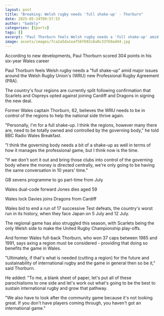 ```yaml
---
layout: post
title: "Breaking: Welsh rugby needs 'full shake-up' - Thorburn"
date: 2025-05-24T09:57:53
author: "badely"
categories: [Sports]
tags: []
excerpt: "Paul Thorburn feels Welsh rugby needs a 'full shake-up' amid major issues around the Welsh Rugby Union's (WRU) new Professional Rugby Agreement (PRA)."
image: assets/images/7ca2a5da1eaf56f692c6a0c33f69ad44.jpg
---
```


According to new developments, Paul Thorburn scored 304 points in his six-year Wales career

Paul Thorburn feels Welsh rugby needs a "full shake-up" amid major issues around the Welsh Rugby Union's (WRU) new Professional Rugby Agreement (PRA).

The country's four regions are currently split following confirmation that Scarlets and Ospreys opted against joining Cardiff and Dragons in signing the new deal.

Former Wales captain Thorburn, 62, believes the WRU needs to be in control of the regions to help the national side thrive again.

"Personally, I'm for a full shake-up. I think the regions, however many there are, need to be totally owned and controlled by the governing body," he told BBC Radio Wales Breakfast.

"I think the governing body needs a bit of a shake-up as well in terms of how it manages the professional game, but I think now is the time. 

"If we don't sort it out and bring those clubs into control of the governing body where the money is directed centrally, we're only going to be having the same conversation in 10 years' time."

GB sevens programme to go part-time from July

Wales dual-code forward Jones dies aged 59

Wales lock Davies joins Dragons from Cardiff

Wales bid to end a run of 17 successive Test defeats, the country's worst run in its history, when they face Japan on 5 July and 12 July.

The regional game has also struggled this season, with Scarlets being the only Welsh side to make the United Rugby Championship play-offs.

And former Wales full-back Thorburn, who won 37 caps between 1985 and 1991, says axing a region must be considered - providing that doing so benefits the game in Wales.

"Ultimately, if that's what is needed (cutting a region) for the future and sustainability of international rugby and the game in general then so be it," said Thorburn.

He added: "To me, a blank sheet of paper, let's put all of these parochialisms to one side and let's work out what's going to be the best to sustain international rugby and grow that pathway. 

"We also have to look after the community game because it's not looking great. If you don't have players coming through, you haven't got an international game."

